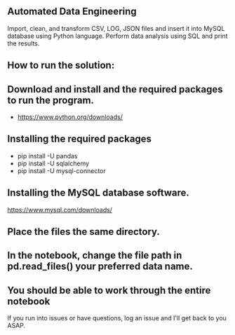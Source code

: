 ## Automated Data Engineering
Import, clean, and transform CSV, LOG, JSON files and insert it into MySQL database using Python language. 
Perform data analysis using SQL and print the results.

## How to run the solution:

## Download and install and the required packages to run the program.
- https://www.python.org/downloads/
## Installing the required packages
- pip install -U pandas
- pip install -U sqlalchemy
- pip install -U mysql-connector
## Installing the MySQL database software.
 https://www.mysql.com/downloads/
## Place the files the same directory.
## In the notebook, change the file path in pd.read_files() your preferred data name.
## You should be able to work through the entire notebook
If you run into issues or have questions, log an issue and I'll get back to you ASAP.
